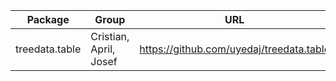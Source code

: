 | Package | Group | URL |
|---------|-------|-----|
| treedata.table | Cristian, April, Josef | https://github.com/uyedaj/treedata.table | 
